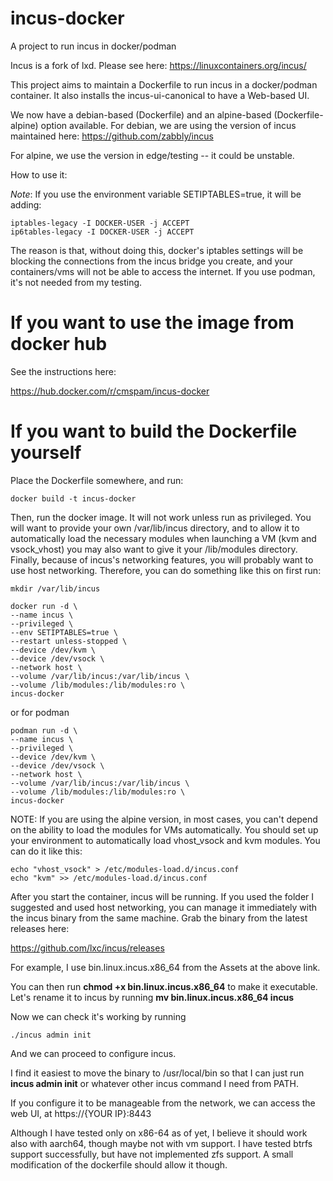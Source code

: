 # incus-docker
A project to run incus in docker/podman

Incus is a fork of lxd. Please see here:
https://linuxcontainers.org/incus/

This project aims to maintain a Dockerfile to run incus in a docker/podman container.
It also installs the incus-ui-canonical to have a Web-based UI.

We now have a debian-based (Dockerfile) and an alpine-based (Dockerfile-alpine) option available.
For debian, we are using the version of incus maintained here:
https://github.com/zabbly/incus

For alpine, we use the version in edge/testing -- it could be unstable.

How to use it:

*Note*: If you use the environment variable SETIPTABLES=true, it will be adding:
```
iptables-legacy -I DOCKER-USER -j ACCEPT
ip6tables-legacy -I DOCKER-USER -j ACCEPT
```

The reason is that, without doing this, docker's iptables settings will be blocking the connections from the incus bridge you create, and your containers/vms will not be able to access the internet. If you use podman, it's not needed from my testing.


# If you want to use the image from docker hub

See the instructions here:

https://hub.docker.com/r/cmspam/incus-docker

# If you want to build the Dockerfile yourself

Place the Dockerfile somewhere, and run:

``` docker build -t incus-docker ```

Then, run the docker image. It will not work unless run as privileged. You will want to provide your own /var/lib/incus directory, and to allow it to automatically load the necessary modules when launching a VM (kvm and vsock_vhost) you may also want to give it your /lib/modules directory. Finally, because of incus's networking features, you will probably want to use host networking.  Therefore, you can do something like this on first run:

``` mkdir /var/lib/incus ```

```
docker run -d \
--name incus \
--privileged \
--env SETIPTABLES=true \
--restart unless-stopped \
--device /dev/kvm \
--device /dev/vsock \
--network host \
--volume /var/lib/incus:/var/lib/incus \
--volume /lib/modules:/lib/modules:ro \
incus-docker
```

or for podman

```
podman run -d \
--name incus \
--privileged \
--device /dev/kvm \
--device /dev/vsock \
--network host \
--volume /var/lib/incus:/var/lib/incus \
--volume /lib/modules:/lib/modules:ro \
incus-docker
```

NOTE: If you are using the alpine version, in most cases, you can't depend on the ability to load the modules for VMs automatically. You should set up your environment to automatically load vhost_vsock and kvm modules. You can do it like this:

```
echo "vhost_vsock" > /etc/modules-load.d/incus.conf
echo "kvm" >> /etc/modules-load.d/incus.conf
```


After you start the container, incus will be running. If you used the folder I suggested and used host networking, you can manage it immediately with the incus binary from the same machine. Grab the binary from the latest releases here:

https://github.com/lxc/incus/releases

For example, I use bin.linux.incus.x86_64 from the Assets at the above link.

You can then run **chmod +x bin.linux.incus.x86_64** to make it executable. Let's rename it to incus by running  **mv bin.linux.incus.x86_64 incus**

Now we can check it's working by running

```./incus admin init```

And we can proceed to configure incus.

I find it easiest to move the binary to /usr/local/bin so that I can just run **incus admin init** or whatever other incus command I need from PATH.

If you configure it to be manageable from the network, we can access the web UI, at https://{YOUR IP}:8443

Although I have tested only on x86-64 as of yet, I believe it should work also with aarch64, though maybe not with vm support. I have tested btrfs support successfully, but have not implemented zfs support. A small modification of the dockerfile should allow it though.
